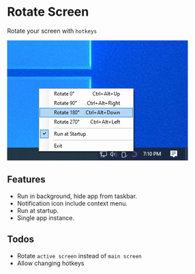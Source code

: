 # Rotate Screen

Rotate your screen with `hotkeys`

![demo](screenshot.png)


## Features
- Run in background, hide app from taskbar.
- Notification icon include context menu.
- Run at startup.
- Single app instance.

## Todos
- Rotate `active screen` instead of `main screen`
- Allow changing hotkeys
